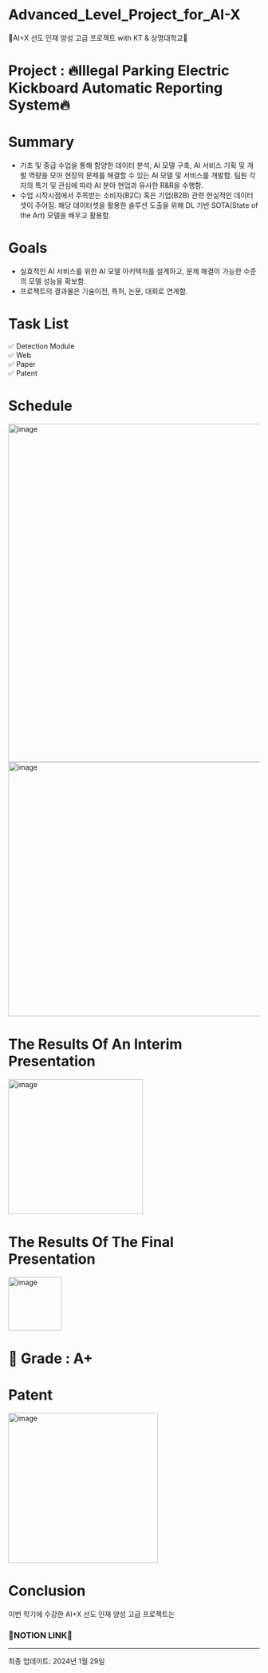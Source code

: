 # Advanced_Level_Project_for_AI-X
🏒AI+X 선도 인재 양성 고급 프로젝트 with KT & 상명대학교🏒

# Project : 🔥Illegal Parking Electric Kickboard Automatic Reporting System🔥


# Summary

  - 기초 및 중급 수업을 통해 함양한 데이터 분석, AI 모델 구축, AI 서비스 기획 및 개발 역량을 모아 현장의 문제를 해결할 수 있는 AI 모델 및 서비스를 개발함. 팀원 각자의 특기 및 관심에 따라 AI 분야 현업과 유사한 R&R을 수행함.
- 수업 시작시점에서 주목받는 소비자(B2C) 혹은 기업(B2B) 관련 현실적인 데이터셋이 주어짐. 해당 데이터셋을 활용한 솔루션 도출을 위해 DL 기반 SOTA(State of the Art) 모델을 배우고 활용함.

# Goals
- 실효적인 AI 서비스를 위한 AI 모델 아키텍처를 설계하고, 문제 해결이 가능한 수준의 모델 성능을 확보함.
- 프로젝트의 결과물은 기술이전, 특허, 논문, 대회로 연계함.

# Task List

  ✅ Detection Module<br/>
  ✅ Web<br/>
  ✅ Paper<br/>
  ✅ Patent<br/>
  

# Schedule
<img width="677" alt="image" src="https://github.com/jinseok19/Advanced_Level_Project_for_AI-X/assets/121952875/d8db4479-796e-43c3-9b34-af94ad308aef">
<img width="509" alt="image" src="https://github.com/jinseok19/Advanced_Level_Project_for_AI-X/assets/121952875/78e49ab6-ccae-4148-a800-c060cd992cf0">

# The Results Of An Interim Presentation
<img width="270" alt="image" src="https://github.com/jinseok19/Advanced_Level_Project_for_AI-X/assets/121952875/1283e6f5-5d56-4257-a916-046fb091ebb2">


# The Results Of The Final Presentation
<img width="107" alt="image" src="https://github.com/jinseok19/Advanced_Level_Project_for_AI-X/assets/121952875/a074e4f5-cc62-4881-a9dd-3d5ff5b261bb">

# 🎯 Grade : A+

# Patent
<img width="300" alt="image" src="https://github.com/jinseok19/Advanced_Level_Project_for_AI-X/assets/121952875/e7f765ec-938b-4db5-b463-df5406399c49">

# Conclusion
이번 학기에 수강한 AI+X 선도 인재 양성 고급 프로젝트는
### 📒NOTION LINK📒

-------------------------------------------------------------------------------------------------------
최종 업데이트: 2024년 1월 29일









